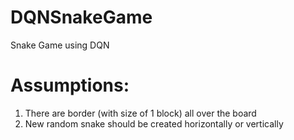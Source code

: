 # DQNSnakeGame
Snake Game using DQN

# Assumptions:
1. There are border (with size of 1 block) all over the board
2. New random snake should be created horizontally or vertically
